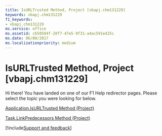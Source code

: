```yaml
---
title: IsURLTrusted Method, Project [vbapj.chm131229]
keywords: vbapj.chm131229
f1_keywords:
- vbapj.chm131229
ms.service: office
ms.assetid: c650504f-20f7-47e5-9f31-a4ac591e425c
ms.date: 06/08/2017
ms.localizationpriority: medium
---
```



# IsURLTrusted Method, Project [vbapj.chm131229]

Hi there! You have landed on one of our F1 Help redirector pages. Please select the topic you were looking for below.

[Application.IsURLTrusted Method (Project)](https://msdn.microsoft.com/library/850f5c99-7412-3da7-e136-04f86cd7c42d%28Office.15%29.aspx)

[Task.LinkPredecessors Method (Project)](https://msdn.microsoft.com/library/6aaf3dfc-3f8c-a7a7-9f7f-59bd1d5a50b3%28Office.15%29.aspx)

[!include[Support and feedback](~/includes/feedback-boilerplate.md)]